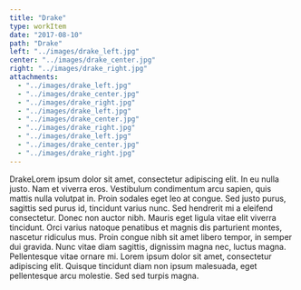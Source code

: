 ```yaml
---
title: "Drake"
type: workItem
date: "2017-08-10"
path: "Drake"
left: "../images/drake_left.jpg"
center: "../images/drake_center.jpg"
right: "../images/drake_right.jpg"
attachments: 
  - "../images/drake_left.jpg"
  - "../images/drake_center.jpg"
  - "../images/drake_right.jpg"
  - "../images/drake_left.jpg"
  - "../images/drake_center.jpg"
  - "../images/drake_right.jpg"
  - "../images/drake_left.jpg"
  - "../images/drake_center.jpg"
  - "../images/drake_right.jpg"
---
```


DrakeLorem ipsum dolor sit amet, consectetur adipiscing elit. In eu nulla justo. Nam et viverra eros. Vestibulum condimentum arcu sapien, quis mattis nulla volutpat in. Proin sodales eget leo at congue. Sed justo purus, sagittis sed purus id, tincidunt varius nunc. Sed hendrerit mi a eleifend consectetur. Donec non auctor nibh. Mauris eget ligula vitae elit viverra tincidunt. Orci varius natoque penatibus et magnis dis parturient montes, nascetur ridiculus mus. Proin congue nibh sit amet libero tempor, in semper dui gravida. Nunc vitae diam sagittis, dignissim magna nec, luctus magna. Pellentesque vitae ornare mi. Lorem ipsum dolor sit amet, consectetur adipiscing elit. Quisque tincidunt diam non ipsum malesuada, eget pellentesque arcu molestie. Sed sed turpis magna.